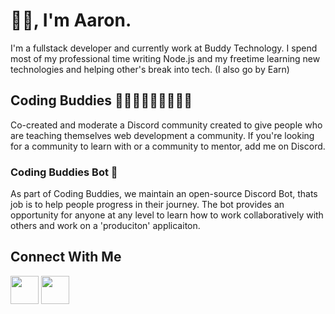 # 👋🏾, I'm Aaron. 

I'm a fullstack developer and currently work at Buddy Technology. I spend most of my professional time writing Node.js and my freetime learning new technologies and helping other's break into tech. (I also go by Earn)

## Coding Buddies 👨🏾‍💻👩🏻‍💻🧑🏼‍💻
Co-created and moderate a Discord community created to give people who are teaching themselves web development a community. If you're looking for a community to learn with or a community to mentor, add me on Discord.

### Coding Buddies Bot 🤖
As part of Coding Buddies, we maintain an open-source Discord Bot, thats job is to help people progress in their journey. The bot provides an opportunity for anyone at any level to learn how to work collaboratively with others and work on a 'produciton' applicaiton. 

## Connect With Me

<a href="https://www.linkedin.com/in/aaronware/"><img src="https://bankimooncentre.org/wp-content/uploads/2020/05/LinkedIn-Icon-Square.png" height="45" width="45"></a> <a href="https://discordapp.com/users/617759522190131210"><img src="https://www.freepnglogos.com/uploads/discord-logo-png/discord-logo-logodownload-download-logotipos-1.png" height="45" width="45" padding-left="5"></a>




  
